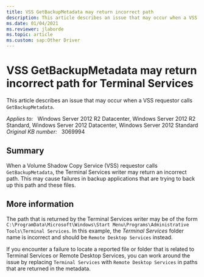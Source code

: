 ```yaml
---
title: VSS GetBackupMetadata may return incorrect path
description: This article describes an issue that may occur when a VSS requestor calls GetBackupMetadata.
ms.date: 01/04/2021
ms.reviewer: jlaborde
ms.topic: article
ms.custom: sap:Other Driver
---
```

# VSS GetBackupMetadata may return incorrect path for Terminal Services

This article describes an issue that may occur when a VSS requestor calls `GetBackupMetadata`.

_Applies to:_ &nbsp; Windows Server 2012 R2 Datacenter, Windows Server 2012 R2 Standard, Windows Server 2012 Datacenter, Windows Server 2012 Standard  
_Original KB number:_ &nbsp; 3069994

## Summary

When a Volume Shadow Copy Service (VSS) requestor calls `GetBackupMetadata`, the Terminal Services writer may return an incorrect path. This may cause failures in backup applications that are trying to back up this path and these files.

## More information

The path that is returned by the Terminal Services writer may be of the form `C:\ProgramData\Microsoft\Windows\Start Menu\Programs\Administrative Tools\Terminal Services`. In this example, the *Terminal Services* folder name is incorrect and should be `Remote Desktop Services` instead.

If you encounter a failure to locate a reported file or folder that is related to Terminal Services or Remote Desktop Services, you can work around the issue by replacing `Terminal Services` with `Remote Desktop Services` in paths that are returned in the metadata.
